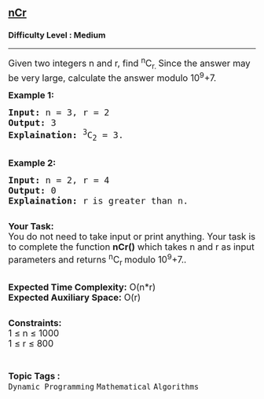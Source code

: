 <h2><a href="https://practice.geeksforgeeks.org/problems/ncr1019/1">nCr</a></h2><h3>Difficulty Level : Medium</h3><hr><div class="problems_problem_content__Xm_eO"><p><span style="font-size:18px">Given two integers&nbsp;n and r, find <sup>n</sup>C<sub>r. </sub>Since the answer may be very large, calculate the answer modulo&nbsp;10<sup>9</sup>+7.</span></p>

<p><strong><span style="font-size:18px">Example 1:</span></strong></p>

<pre><span style="font-size:18px"><strong>Input:</strong> n = 3, r = 2
<strong>Output:</strong> 3
<strong>Explaination:</strong> <sup>3</sup>C<sub>2</sub> = 3. </span></pre>

<p><br>
<strong><span style="font-size:18px">Example 2:</span></strong></p>

<pre><span style="font-size:18px"><strong>Input:</strong> n = 2, r = 4
<strong>Output:</strong> 0
<strong>Explaination:</strong> </span><span style="font-size:15px"><span style="font-size:18px">r</span> <span style="font-size:18px">is greater than n</span></span><span style="font-size:18px">.</span></pre>

<p><br>
<span style="font-size:18px"><strong>Your Task:</strong><br>
You do not need to take input or print anything. Your task is to complete the function <strong>nCr()</strong> which takes n and&nbsp;r as input parameters and returns <sup>n</sup>C<sub>r&nbsp;</sub>modulo&nbsp;10<sup>9</sup>+7..</span></p>

<p><br>
<span style="font-size:18px"><strong>Expected Time Complexity:</strong> O(n*r)<br>
<strong>Expected Auxiliary Space:</strong> O(r)</span></p>

<p><br>
<span style="font-size:18px"><strong>Constraints:</strong><br>
1 ≤ n ≤ 1000<br>
1 ≤ r ≤ 800</span></p>
</div><br><p><span style=font-size:18px><strong>Topic Tags : </strong><br><code>Dynamic Programming</code>&nbsp;<code>Mathematical</code>&nbsp;<code>Algorithms</code>&nbsp;